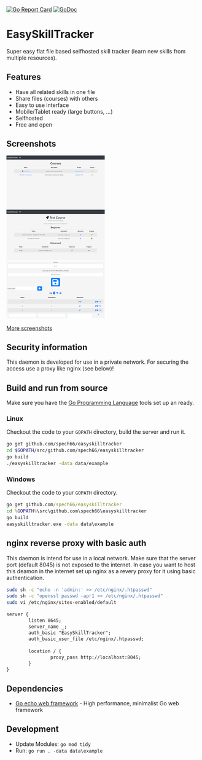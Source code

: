 [![Go Report Card](https://goreportcard.com/badge/github.com/spech66/easyskilltracker)](https://goreportcard.com/report/github.com/spech66/easyskilltracker) [![GoDoc](https://godoc.org/github.com/spech66/easyskilltracker?status.svg)](https://godoc.org/github.com/spech66/easyskilltracker) 

# EasySkillTracker

Super easy flat file based selfhosted skill tracker (learn new skills from multiple resources).

## Features

* Have all related skills in one file
* Share files (courses) with others
* Easy to use interface
* Mobile/Tablet ready (large buttons, ...)
* Selfhosted
* Free and open

## Screenshots

[![Start](https://raw.githubusercontent.com/spech66/easyskilltracker/master/_screenshots/s_001_start.png "Start")](https://raw.githubusercontent.com/spech66/easyskilltracker/master/_screenshots/001_start.png)
[![Skills](https://raw.githubusercontent.com/spech66/easyskilltracker/master/_screenshots/s_002_skills_01.png "Skills")](https://raw.githubusercontent.com/spech66/easyskilltracker/master/_screenshots/002_skills_01.png)
[![Edit](https://raw.githubusercontent.com/spech66/easyskilltracker/master/_screenshots/s_003_edit_01.png "Edit")](https://raw.githubusercontent.com/spech66/easyskilltracker/master/_screenshots/003_edit_01.png)

[More screenshots](https://github.com/spech66/easyskilltracker/tree/master/_screenshots)

## Security information

This daemon is developed for use in a private network. For securing the access use a proxy like nginx (see below)!

## Build and run from source

Make sure you have the [Go Programming Language](https://golang.org/) tools set up an ready.

### Linux

Checkout the code to your `GOPATH` directory, build the server and run it.

```bash
go get github.com/spech66/easyskilltracker
cd $GOPATH/src/github.com/spech66/easyskilltracker
go build
./easyskilltracker -data data/example
```

### Windows

Checkout the code to your `GOPATH` directory.

```cmd
go get github.com/spech66/easyskilltracker
cd %GOPATH%\src\github.com\spech66\easyskilltracker
go build
easyskilltracker.exe -data data\example
```

## nginx reverse proxy with basic auth

This daemon is intend for use in a local network. Make sure that the server port (default 8045) is not exposed to the internet.
In case you want to host this deamon in the internet set up nginx as a revery proxy for it using basic authentication.

```bash
sudo sh -c "echo -n 'admin:' >> /etc/nginx/.htpasswd"
sudo sh -c "openssl passwd -apr1 >> /etc/nginx/.htpasswd"
sudo vi /etc/nginx/sites-enabled/default
```

```nginx
server {
        listen 8645;
        server_name _;
        auth_basic "EasySkillTracker";
        auth_basic_user_file /etc/nginx/.htpasswd;

        location / {
                proxy_pass http://localhost:8045;
        }
}
```

## Dependencies

* [Go echo web framework](github.com/labstack/echo) - High performance, minimalist Go web framework

## Development

* Update Modules: `go mod tidy`
* Run: `go run . -data data\example`
